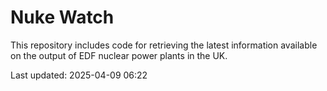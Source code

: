# Nuke Watch

This repository includes code for retrieving the latest information available on the output of EDF nuclear power plants in the UK.

Last updated: 2025-04-09 06:22